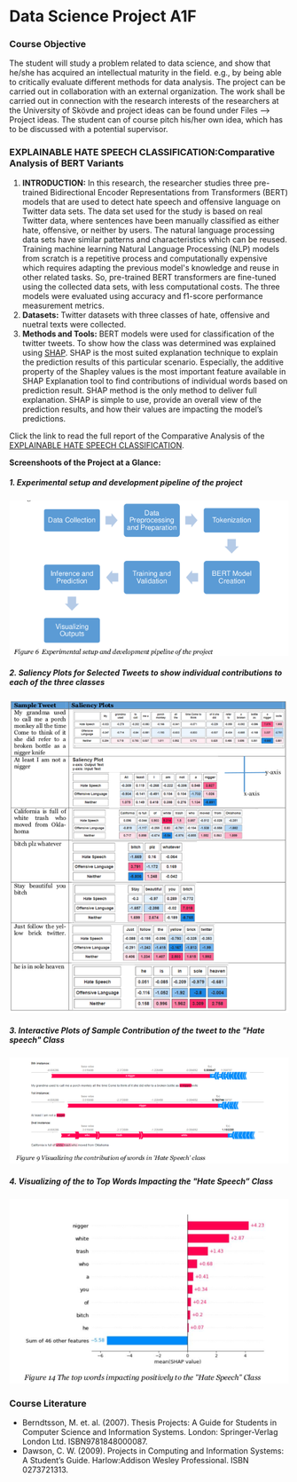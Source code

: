# Data Science Project A1F
### Course Objective
 The student will study a problem related to data science, and show that he/she has acquired an intellectual maturity in the field. e.g., by being able to critically evaluate different methods for data analysis. The project can be carried out in collaboration with an external organization. The work shall be carried out in connection with the research interests of the researchers at the University of Skövde and project ideas can be found under Files --> Project ideas. The student can of course pitch his/her own idea, which has to be discussed with a potential supervisor.
### EXPLAINABLE HATE SPEECH CLASSIFICATION:Comparative Analysis of BERT Variants
1. **INTRODUCTION:** In this research, the researcher studies three pre-trained Bidirectional Encoder Representations from Transformers (BERT) models that are used to detect hate speech and offensive language on Twitter data sets. The data set used for the study is based on real Twitter data, where sentences have been manually classified as either hate, offensive, or neither by users. The natural language processing data sets have similar patterns and characteristics which can be  reused. Training machine learning Natural Language Processing (NLP) models from scratch is a repetitive process and computationally expensive which requires adapting the previous model's knowledge and reuse in other related tasks. So, pre-trained BERT transformers are fine-tuned using the collected data sets, with less computational costs. The three models were evaluated using accuracy and f1-score performance measurement metrics.
2. **Datasets:** Twitter datasets with three classes of hate, offensive and nuetral texts were collected. 
3. **Methods and Tools:** BERT models were used for classification of the twitter tweets. To show how the class was determined was explained using [SHAP](https://shap.readthedocs.io/en/latest/index.html). SHAP is the most suited explanation technique to explain the prediction results of this particular scenario. Especially, the additive property of the Shapley values is the most important feature available in SHAP Explanation tool to find contributions of individual words based on prediction result. SHAP method is the only method to deliver full explanation. SHAP is simple to use, provide an overall view of the prediction results, and how their values are impacting the model’s predictions.

Click the link to read the full report of the Comparative Analysis of the [EXPLAINABLE HATE SPEECH CLASSIFICATION](<Data Science Project on HateSpeech Explainable Classification Model.pdf>).

**Screenshoots of the Project at a Glance:** 
##### 1. Experimental setup and development pipeline of the project
![Experimental Setup](</Sample Explanations/Experimental Setup.png>)

##### 2. Saliency Plots for Selected Tweets to show individual contributions to each of the three classes
![Saliency Plots for Selected Tweets](</Sample Explanations/SaliencyPlotsAllTop.png>)
##### 3. Interactive Plots of Sample Contribution of the tweet to the "Hate speech" Class 
![Interactive Plots for Hate speech](</Sample Explanations/SaliencyPlotsForHateSpeech.png>)
##### 4. Visualizing of the to Top Words Impacting the "Hate Speech” Class 
![Visualizing of the to Top Words Impacting the "Hate Speech” Class ](</Sample Explanations/BarHateSpeech.png>)
### Course Literature
- Berndtsson, M. et. al. (2007). Thesis Projects: A Guide for Students in Computer Science and Information Systems. London: Springer-Verlag London Ltd. ISBN9781848000087.
- Dawson, C. W. (2009). Projects in Computing and Information Systems: A Student’s Guide. Harlow:Addison Wesley Professional. ISBN 0273721313.

